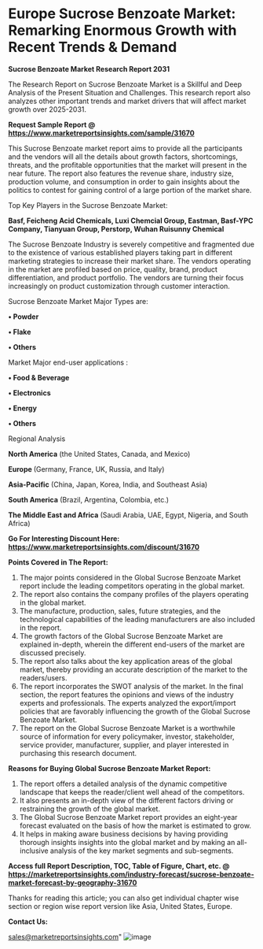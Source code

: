  # Europe Sucrose Benzoate Market: Remarking Enormous Growth with Recent Trends & Demand

<strong>Sucrose Benzoate Market Research Report 2031</strong>

The Research Report on Sucrose Benzoate Market is a Skillful and Deep Analysis of the Present Situation and Challenges. This research report also analyzes other important trends and market drivers that will affect market growth over 2025-2031.

<strong>Request Sample Report @ <a href=https://www.marketreportsinsights.com/sample/31670>https://www.marketreportsinsights.com/sample/31670</a></strong>

This Sucrose Benzoate market report aims to provide all the participants and the vendors will all the details about growth factors, shortcomings, threats, and the profitable opportunities that the market will present in the near future. The report also features the revenue share, industry size, production volume, and consumption in order to gain insights about the politics to contest for gaining control of a large portion of the market share.

Top Key Players in the Sucrose Benzoate Market:

<strong>Basf, Feicheng Acid Chemicals, Luxi Chemcial Group, Eastman, Basf-YPC Company, Tianyuan Group, Perstorp, Wuhan Ruisunny Chemical</strong>

The Sucrose Benzoate Industry is severely competitive and fragmented due to the existence of various established players taking part in different marketing strategies to increase their market share. The vendors operating in the market are profiled based on price, quality, brand, product differentiation, and product portfolio. The vendors are turning their focus increasingly on product customization through customer interaction.

Sucrose Benzoate Market Major Types are:

<strong>• Powder

• Flake

• Others</strong>

Market Major end-user applications :

<strong>• Food & Beverage

• Electronics

• Energy

• Others</strong>

Regional Analysis

</u><strong><b>North America</b></strong> (the United States, Canada, and Mexico)

<strong><b>Europe </b></strong>(Germany, France, UK, Russia, and Italy)

<strong><b>Asia-Pacific</b></strong> (China, Japan, Korea, India, and Southeast Asia)

<strong><b>South America</b></strong> (Brazil, Argentina, Colombia, etc.)

<strong><b>The Middle East and Africa</b></strong> (Saudi Arabia, UAE, Egypt, Nigeria, and South Africa)

<strong>Go For Interesting Discount Here: <a href=https://www.marketreportsinsights.com/discount/31670>https://www.marketreportsinsights.com/discount/31670</a></strong>

<strong>Points Covered in The Report:</strong>
<ol>
  <li>The major points considered in the Global Sucrose Benzoate Market report include the leading competitors operating in the global market.</li>
  <li>The report also contains the company profiles of the players operating in the global market.</li>
  <li>The manufacture, production, sales, future strategies, and the technological capabilities of the leading manufacturers are also included in the report.</li>
  <li>The growth factors of the Global Sucrose Benzoate Market are explained in-depth, wherein the different end-users of the market are discussed precisely.</li>
  <li>The report also talks about the key application areas of the global market, thereby providing an accurate description of the market to the readers/users.</li>
  <li>The report incorporates the SWOT analysis of the market. In the final section, the report features the opinions and views of the industry experts and professionals. The experts analyzed the export/import policies that are favorably influencing the growth of the Global Sucrose Benzoate Market.</li>
  <li>The report on the Global Sucrose Benzoate Market is a worthwhile source of information for every policymaker, investor, stakeholder, service provider, manufacturer, supplier, and player interested in purchasing this research document.</li>
</ol>
<strong>Reasons for Buying Global Sucrose Benzoate Market Report:</strong>

<ol>
  <li>The report offers a detailed analysis of the dynamic competitive landscape that keeps the reader/client well ahead of the competitors.</li>
  <li>It also presents an in-depth view of the different factors driving or restraining the growth of the global market.</li>
  <li>The Global Sucrose Benzoate Market report provides an eight-year forecast evaluated on the basis of how the market is estimated to grow.</li>
  <li>It helps in making aware business decisions by having providing thorough insights insights into the global market and by making an all-inclusive analysis of the key market segments and sub-segments.</li>
</ol>
<strong>Access full Report Description, TOC, Table of Figure, Chart, etc. @ <a href=https://marketreportsinsights.com/industry-forecast/sucrose-benzoate-market-forecast-by-geography-31670>https://marketreportsinsights.com/industry-forecast/sucrose-benzoate-market-forecast-by-geography-31670</a></strong>


Thanks for reading this article; you can also get individual chapter wise section or region wise report version like Asia, United States, Europe.

<strong>Contact Us:</strong>

sales@marketreportsinsights.com"
![image](https://github.com/user-attachments/assets/9330f8e8-4f5c-4178-acb5-34fef2f71dfd)
